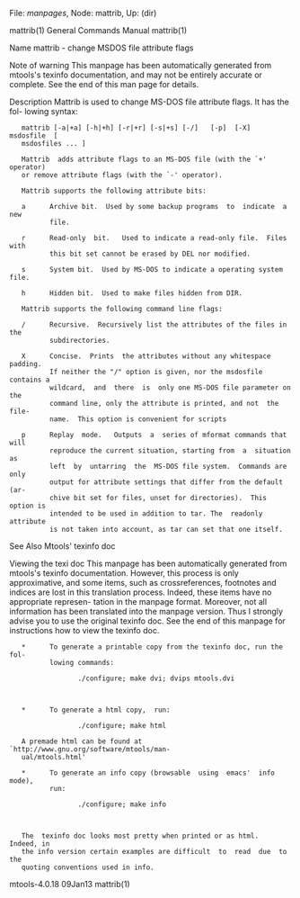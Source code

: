 File: *manpages*,  Node: mattrib,  Up: (dir)

mattrib(1)                  General Commands Manual                 mattrib(1)



Name
       mattrib - change MSDOS file attribute flags



Note of warning
       This  manpage  has  been  automatically generated from mtools's texinfo
       documentation, and may not be entirely accurate or complete.   See  the
       end of this man page for details.

Description
       Mattrib  is used to change MS-DOS file attribute flags. It has the fol-
       lowing syntax:

       mattrib [-a|+a] [-h|+h] [-r|+r] [-s|+s] [-/]   [-p]  [-X]  msdosfile  [
       msdosfiles ... ]

       Mattrib  adds attribute flags to an MS-DOS file (with the `+' operator)
       or remove attribute flags (with the `-' operator).

       Mattrib supports the following attribute bits:

       a      Archive bit.  Used by some backup programs  to  indicate  a  new
              file.

       r      Read-only  bit.   Used to indicate a read-only file.  Files with
              this bit set cannot be erased by DEL nor modified.

       s      System bit.  Used by MS-DOS to indicate a operating system file.

       h      Hidden bit.  Used to make files hidden from DIR.

       Mattrib supports the following command line flags:

       /      Recursive.  Recursively list the attributes of the files in  the
              subdirectories.

       X      Concise.  Prints  the attributes without any whitespace padding.
              If neither the "/" option is given, nor the msdosfile contains a
              wildcard,  and  there  is  only one MS-DOS file parameter on the
              command line, only the attribute is printed, and not  the  file-
              name.  This option is convenient for scripts

       p      Replay  mode.   Outputs  a  series of mformat commands that will
              reproduce the current situation, starting from  a  situation  as
              left  by  untarring  the  MS-DOS file system.  Commands are only
              output for attribute settings that differ from the default  (ar-
              chive bit set for files, unset for directories).  This option is
              intended to be used in addition to tar. The  readonly  attribute
              is not taken into account, as tar can set that one itself.

See Also
       Mtools' texinfo doc

Viewing the texi doc
       This  manpage  has  been  automatically generated from mtools's texinfo
       documentation. However, this process is only  approximative,  and  some
       items,  such as crossreferences, footnotes and indices are lost in this
       translation process.  Indeed, these items have no appropriate represen-
       tation  in  the manpage format.  Moreover, not all information has been
       translated into the manpage version.  Thus I strongly advise you to use
       the original texinfo doc.  See the end of this manpage for instructions
       how to view the texinfo doc.

       *      To generate a printable copy from the texinfo doc, run the  fol-
              lowing commands:

                     ./configure; make dvi; dvips mtools.dvi



       *      To generate a html copy,  run:

                     ./configure; make html

       A premade html can be found at `http://www.gnu.org/software/mtools/man-
       ual/mtools.html'

       *      To generate an info copy (browsable  using  emacs'  info  mode),
              run:

                     ./configure; make info



       The  texinfo doc looks most pretty when printed or as html.  Indeed, in
       the info version certain examples are difficult  to  read  due  to  the
       quoting conventions used in info.

mtools-4.0.18                       09Jan13                         mattrib(1)
